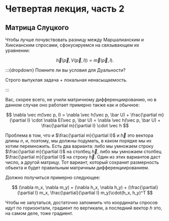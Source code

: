 # Четвертая лекция, часть 2

## Матрица Слуцкого

Чтобы лучше почувствовать разницу между Маршалианским и Хиксианским спросами, сфокусируемся на связывающем их уравнении:

$$ \vec h(\vec p,  V(\vec p, I)) = \vec m (\vec p, I).$$

:::{dropdown} Помните ли вы условия для Дуальности?

Строго выпуклая задача + локальная ненасыщаемость.

:::

Вас, скорее всего, не учили матричному дифференциированию, но в данном случае оно работает примерно также как и обычное:

$$ \nabla \vec m(\vec p,  I) = \nabla \vec h(\vec p,  \bar U) + \frac{\partial m}{\partial I} \cdot \nabla E(\vec p, \bar U) = \nabla \vec h(\vec p,  \bar U) + \frac{\partial m}{\partial I} \cdot \vec h $$

Проблема в том, что и $\frac{\partial m}{\partial I}$ и $\vec h$ это вектора длины $n$, и, поэтому, мы должны подумать, в каком порядке мы их хотим перемножить. Есть два варианта: либо мы умножаем строку $\frac{\partial m}{\partial I}$ на столбец $\vec h$, либо мы умножаем столбец $\frac{\partial m}{\partial I}$ на строку $\vec h$. Один из этих вариантов даст число, а другой матрицу. Тот вариант, который сохранит размерность объекта и будет правильным матричным дифференциированием. 

Должно получиться примерно следующее:

$$ 
(\nabla m_x, \nabla m_y) = (\nabla h_x, \nabla h_y) + (\frac{\partial}{\partial I} m_x, \frac{\partial}{\partial I} m_y)\cdot(h_x, h_y)^T
$$

Чтобы не запутаться, достаточно запомнить что координаты спросов идут по горизонтали, градиент по вертикали, а последний вектор $h$ это, на самом деле, тоже градиент.
